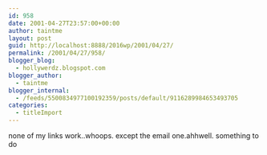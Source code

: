```yaml
---
id: 958
date: 2001-04-27T23:57:00+00:00
author: taintme
layout: post
guid: http://localhost:8888/2016wp/2001/04/27/
permalink: /2001/04/27/958/
blogger_blog:
  - hollywerdz.blogspot.com
blogger_author:
  - taintme
blogger_internal:
  - /feeds/5500834977100192359/posts/default/9116289984653493705
categories:
  - titleImport
---
```

none of my links work..whoops. except the email one.ahhwell. something to do